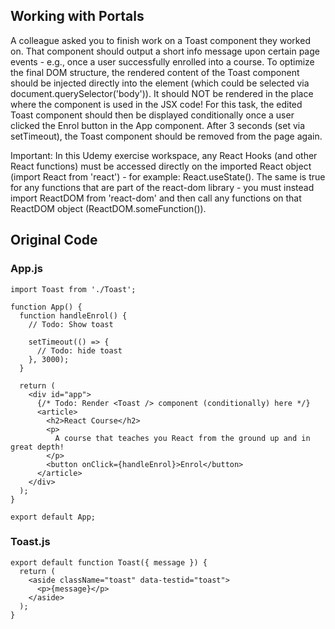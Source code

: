 ## Working with Portals

A colleague asked you to finish work on a Toast component they worked on.
That component should output a short info message upon certain page events - e.g., once a user successfully enrolled into a course.
To optimize the final DOM structure, the rendered content of the Toast component should be injected directly into the <body> element
(which could be selected via document.querySelector('body')). It should NOT be rendered in the place where the <Toast /> component 
is used in the JSX code!
For this task, the edited Toast component should then be displayed conditionally once a user clicked the Enrol button in the App
component.
After 3 seconds (set via setTimeout), the Toast component should be removed from the page again.

Important: In this Udemy exercise workspace, any React Hooks (and other React functions) must be accessed directly on the imported 
React object (import React from 'react') - for example: React.useState().
The same is true for any functions that are part of the react-dom library - you must instead import ReactDOM from 'react-dom' and
then call any functions on that ReactDOM object (ReactDOM.someFunction()).

## Original Code

### App.js
```
import Toast from './Toast';

function App() {
  function handleEnrol() {
    // Todo: Show toast

    setTimeout(() => {
      // Todo: hide toast
    }, 3000);
  }

  return (
    <div id="app">
      {/* Todo: Render <Toast /> component (conditionally) here */}
      <article>
        <h2>React Course</h2>
        <p>
          A course that teaches you React from the ground up and in great depth!
        </p>
        <button onClick={handleEnrol}>Enrol</button>
      </article>
    </div>
  );
}

export default App;
```
### Toast.js
```
export default function Toast({ message }) {
  return (
    <aside className="toast" data-testid="toast">
      <p>{message}</p>
    </aside>
  );
}
```

